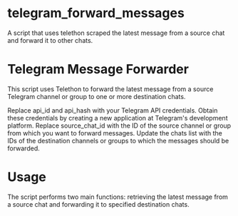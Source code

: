# telegram_forward_messages
A script that uses telethon scraped the latest message from a source chat and forward it to other chats.

# Telegram Message Forwarder
This script uses Telethon to forward the latest message from a source Telegram channel or group to one or more destination chats.

Replace api_id and api_hash with your Telegram API credentials. Obtain these credentials by creating a new application at Telegram's development platform.
Replace source_chat_id with the ID of the source channel or group from which you want to forward messages.
Update the chats list with the IDs of the destination channels or groups to which the messages should be forwarded.

# Usage
The script performs two main functions: retrieving the latest message from a source chat and forwarding it to specified destination chats.
